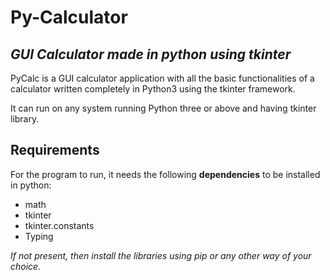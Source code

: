 # Py-Calculator
## _GUI Calculator made in python using tkinter_

PyCalc is a GUI calculator application with all the basic functionalities of a calculator written completely in Python3 using the tkinter framework.

It can run on any system running Python three or above and having tkinter library.

## Requirements
For the program to run, it needs the following **dependencies** to be installed in python:
- math
- tkinter
- tkinter.constants
- Typing 

_If not present, then install the libraries using pip or any other way of your choice._
